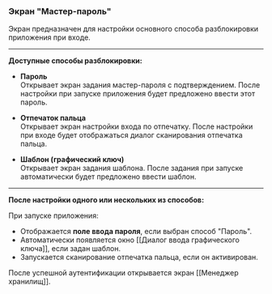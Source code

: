 ### Экран "Мастер-пароль"

Экран предназначен для настройки основного способа разблокировки приложения при входе.

---

**Доступные способы разблокировки:**

- **Пароль**  
  Открывает экран задания мастер-пароля с подтверждением. После настройки при запуске приложения будет предложено ввести этот пароль.

- **Отпечаток пальца**  
  Открывает экран настройки входа по отпечатку. После настройки при входе будет отображаться диалог сканирования отпечатка пальца.

- **Шаблон (графический ключ)**  
  Открывает экран задания шаблона. После задания при запуске автоматически будет предложено ввести шаблон.

---

**После настройки одного или нескольких из способов:**

При запуске приложения:

- Отображается **поле ввода пароля**, если выбран способ "Пароль".
- Автоматически появляется окно [[Диалог ввода графического ключа]], если задан шаблон.
- Запускается сканирование отпечатка пальца, если он активирован.

После успешной аутентификации открывается экран [[Менеджер хранилищ]].
